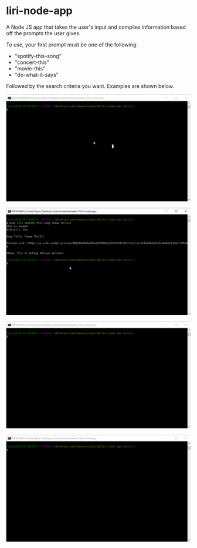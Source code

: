 # liri-node-app

A Node JS app that takes the user's input and compiles information based off the prompts the user gives.

To use, your first prompt must be one of the following:
- "spotify-this-song"
- "concert-this"
- "movie-this"
- "do-what-it-says"

Followed by the search criteria you want. Examples are shown below. 

![Spotify Demo](spotify-this-gif.gif)

![Concert Demo](concert-this-gif.gif)

![Movie Demo](movie-this-gif.gif)

![Do What It Says Demo](do-this-gif.gif)

